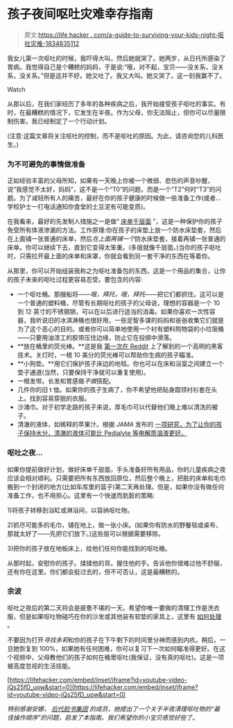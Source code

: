 # 孩子夜间呕吐灾难幸存指南

> 原文:[https://life hacker . com/a-guide-to-surviving-your-kids-night-呕吐灾难-1834835112](https://lifehacker.com/a-guide-to-surviving-your-kids-nighttime-vomit-disaster-1834835112)

我女儿第一次呕吐的时候，我吓得大叫，然后她就哭了。她两岁，从日托所感染了胃病。我觉得自己是个糟糕的妈妈，于是说:“哦，对不起，宝贝——没关系，没关系，没关系。”但是这并不好。她又吐了。我又大叫。她又哭了。这一刻我赢不了。

Watch

从那以后，在我们家经历了多年的各种疾病之后，我开始接受孩子呕吐的事实。有时，在最糟糕的情况下，它发生在半夜。作为父母，你无法阻止，但你可以尽量限制伤害。我已经制定了一个行动计划。

(注意:这篇文章将关注呕吐的控制，而不是呕吐的原因。为此，请咨询您的儿科医生。)

### **为不可避免的事情做准备**

正如经验丰富的父母所知，如果有一天晚上你被一个微弱、悲伤的声音吵醒，说“我感觉不太好，妈妈”，这不是一个“T0”的问题，而是一个“T2”何时“T3”的问题。为了减轻所有人的痛苦，最好在你的孩子健康的时候做一些准备工作(或者...学校护士一打电话通知你食堂的土豆泥有可能变质)。

在我看来，最好的先发制人措施之一是做“ [床单千层面](https://offspring.lifehacker.com/how-to-quickly-change-crib-sheets-when-theres-a-nightti-1826157023) ”，这是一种保护你的孩子免受所有体液渗漏的方法。工作原理:你在孩子的床垫上放一个防水床垫套，然后在上面铺一张普通的床单，然后*在上面再铺一个*防水床垫套，接着再铺一张普通的床单。你可以继续下去，直到它变得太笨重。(多层就像千层面。)当你的孩子呕吐时，只需拉开最上面的床单和床罩，你就会看到另一套干净的东西在等着你。

从那里，你可以开始组装我称之为呕吐准备包的东西，这是一个用品的集合，让你的孩子未来的呕吐过程更容易忍受。要包含的内容:

*   一个呕吐桶。那艘船将——*哦，拜托，哦，拜托*——把它们都抓住。这可以是一个普通的塑料桶，尽管有长期呕吐的孩子的父母说，理想的容器是一个 10 到 12 英寸的不锈钢锅，可以在以后进行适当的消毒。如果你喜欢一次性容器，我听说旧的冰淇淋桶也很好用，一些足智多谋的妈妈和爸爸收集它们就是为了这个恶心的目的。或者你可以简单地使用一个衬有塑料购物袋的小垃圾桶——只要用油漆工的胶带压住边缘，防止它在投掷中滑落。
*   **放在桶里的荧光棒。**这是我 [第一次在 Reddit](https://offspring.lifehacker.com/put-a-glow-stick-in-your-kids-nighttime-barf-bucket-1797517972?fbclid=IwAR15dxnYCcKpPbAHH35ojv1qc1PRFD-Usw2LuV-niHq6HDdKSVhUBWcW7V8&_ga=2.266418894.171784206.1557094295-1940201396.1552611778) 上了解到的一个高明的黑客技术。关灯时，一根 10 美分的荧光棒可以帮助你生病的孩子瞄准。
*   **小狗垫。**用它们保护孩子床边的地毯。你也可以在床和浴室之间建立一个垫子通道(当然，只要保持干净就可以重复使用)。
*   一根发带。长发和胃感做*不做*搭配。
*   几件你的旧 t 恤。如果你的孩子生病了，你不希望他把贴身圆领衬衫套在头上。找到容易穿脱的衣服。
*   沙滩巾。对于初学走路的孩子来说，厚毛巾可以代替他们晚上难以清洗的被子。
*   清澈的液体，如稀释的苹果汁。根据 *JAMA* 发布的 [一项研究，为了让你的孩子保持水分，清澈的液体可能比 Pedialyte 等电解质溶液更好。](https://www.health.harvard.edu/blog/treating-stomach-bugs-best-solution-may-simplest-one-201606149799)

### 呕吐之夜...

如果你提前做好计划，做好床单千层面，手头准备好所有用品，你的儿童疾病之夜应该会相对顺利。只需要把所有东西放回原位，然后整个晚上，把脏的床单和毛巾搬到一个封闭的地方(比如车库里的篮子)第二天再处理。但是，如果你没有做任何准备工作，也不用担心。这里有一个快速而肮脏的策略:

1)将孩子转移到浴缸或淋浴间，以容纳呕吐物。

2)抓尽可能多的毛巾，铺在地上，做一张小床。(如果你有防水的野餐毯或桌布，那就太好了——先把它们放下。)这些层可以根据需要移除。

3)把你的孩子放在地板床上，给他们任何你能找到的呕吐桶。

从那时起，安慰你的孩子。揉揉他的背。握住他的手。告诉他你很难过他不舒服，还有你在这里。你们都会挺过去的，但不可否认，这是最糟糕的。

### 余波

呕吐之夜后的第二天将会是疲惫不堪的一天。希望你唯一要做的清理工作是洗衣服，但是如果呕吐物碰巧在你的沙发或其他装有软垫的家具上，这里有 [如何处理](https://offspring.lifehacker.com/what-to-do-when-your-kid-barfs-on-the-couch-1823163899?_ga=2.199365614.171784206.1557094295-1940201396.1552611778) 。

不要因为打开*寻找多莉*和你的孩子在下午剩下的时间里分神而感到内疚。稍后，一旦她恢复到 100%，如果她有任何困难，你可以复习下一次如何瞄准得更好。在这个视频中，父母教他们的孩子如何在桶里呕吐(我保证，没有真的呕吐)。这是一项被高度忽视的生活技能。

 [https://lifehacker.com/embed/inset/iframe?id=youtube-video-jQs25fD_uow&start=0](https://lifehacker.com/embed/inset/iframe?id=youtube-video-jQs25fD_uow&start=0) 

*特别感谢安娜，* [*后代脸书集团*](https://www.facebook.com/groups/2018785615043946/) *的成员，她提出了一个关于半夜清理呕吐物的“最佳操作顺序”的问题，启发了本指南。我们希望你的小宝贝感觉好些了。*